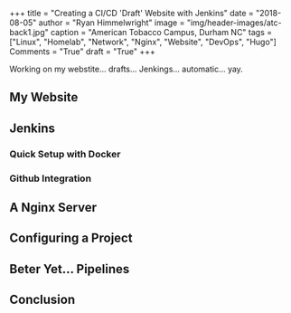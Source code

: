 +++
title    = "Creating a CI/CD 'Draft' Website with Jenkins"
date     = "2018-08-05"
author   = "Ryan Himmelwright"
image    = "img/header-images/atc-back1.jpg"
caption  = "American Tobacco Campus, Durham NC"
tags     = ["Linux", "Homelab", "Network", "Nginx", "Website", "DevOps", "Hugo"]
Comments = "True"
draft    = "True"
+++

Working on my webstite... drafts... Jenkings... automatic... yay.

<!--more-->

## My Website

## Jenkins

### Quick Setup with Docker

### Github Integration

## A Nginx Server

## Configuring a Project

## Beter Yet... Pipelines

## Conclusion
